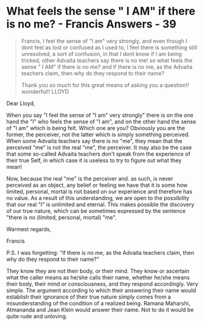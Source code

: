 # What feels the sense " I AM" if there is no me? - Francis Answers - 39

>Francis, I feel the sense of "I am" very strongly, and even though I dont feel as lost or confused as I used to, I feel there is something still unresolved, a sort of confusion, in that I dont know if I am being tricked, other Advaita teachers say there is no me! so what feels the sense " I AM" if there is no me? and if there is no me, as the Advaita teachers claim, then why do they respond to their name?
>
>Thank you so much for this great means of asking you a question!! wonderful!! LLOYD

Dear Lloyd,

When you say "I feel the sense of "I am" very strongly" there is on the one hand the "I" who feels the sense of "I am", and on the other hand the sense of "I am" which is being felt. Which one are you? Obviously you are the former, the perceiver, not the latter which is simply something perceived. When some Advaita teachers say there is no "me", they mean that the perceived "me" is not the real "me", the perceiver. It may also be the case that some so-called Advaita teachers don't speak from the experience of their true Self, in which case it is useless to try to figure out what they mean!

Now, because the real "me" is the perceiver and. as such, is never perceived as an object, any belief or feeling we have that it is some how limited, personal, mortal is not based on our experience and therefore has no value. As a result of this understanding, we are open to the possibility that our real "I" is unlimited and eternal. This makes possible the discovery of our true nature, which can be sometimes expressed by the sentence "there is no (limited, personal, mortal) "me".

Warmest regards,

Francis

P.S. I was forgetting: "If there is no me, as the Advaita teachers claim, then why do they respond to their name?"

They know they are not their body, or their mind. They know or ascertain what the caller means as he/she calls their name, whether he/she means their body, their mind or consciousness, and they respond accordingly. Very simple. The argument according to which their answering their name would establish their ignorance of their true nature simply comes from a misunderstanding of the condition of a realized being. Ramana Maharshi, Atmananda and Jean Klein would answer their name. Not to do it would be quite rude and unloving.